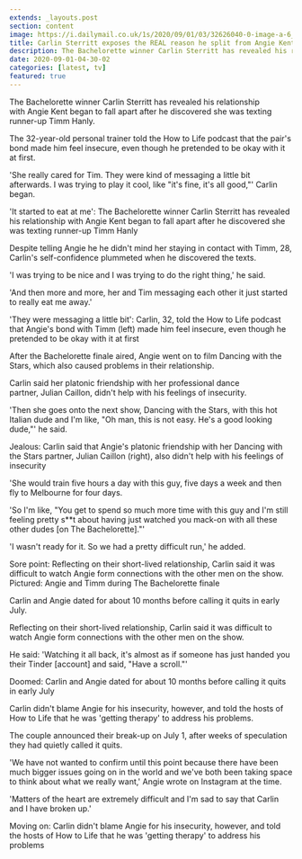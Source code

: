 ```yaml
---
extends: _layouts.post
section: content
image: https://i.dailymail.co.uk/1s/2020/09/01/03/32626040-0-image-a-6_1598928889796.jpg 
title: Carlin Sterritt exposes the REAL reason he split from Angie Kent 
description: The Bachelorette winner Carlin Sterritt has revealed his relationship with Angie Kent began to fall apart after he discovered she was texting runner-up Timm Hanly. 
date: 2020-09-01-04-30-02 
categories: [latest, tv] 
featured: true 
--- 
```

The Bachelorette winner Carlin Sterritt has revealed his relationship with Angie Kent began to fall apart after he discovered she was texting runner-up Timm Hanly.

The 32-year-old personal trainer told the How to Life podcast that the pair's bond made him feel insecure, even though he pretended to be okay with it at first.

'She really cared for Tim. They were kind of messaging a little bit afterwards. I was trying to play it cool, like "it's fine, it's all good,"' Carlin began.

'It started to eat at me': The Bachelorette winner Carlin Sterritt has revealed his relationship with Angie Kent began to fall apart after he discovered she was texting runner-up Timm Hanly

Despite telling Angie he he didn't mind her staying in contact with Timm, 28, Carlin's self-confidence plummeted when he discovered the texts. 

'I was trying to be nice and I was trying to do the right thing,' he said.

'And then more and more, her and Tim messaging each other it just started to really eat me away.'

'They were messaging a little bit': Carlin, 32, told the How to Life podcast that Angie's bond with Timm (left) made him feel insecure, even though he pretended to be okay with it at first

After the Bachelorette finale aired, Angie went on to film Dancing with the Stars, which also caused problems in their relationship.

Carlin said her platonic friendship with her professional dance partner, Julian Caillon, didn't help with his feelings of insecurity. 

'Then she goes onto the next show, Dancing with the Stars, with this hot Italian dude and I'm like, "Oh man, this is not easy. He's a good looking dude,"' he said.   

Jealous: Carlin said that Angie's platonic friendship with her Dancing with the Stars partner, Julian Caillon (right), also didn't help with his feelings of insecurity

'She would train five hours a day with this guy, five days a week and then fly to Melbourne for four days.

'So I'm like, "You get to spend so much more time with this guy and I'm still feeling pretty s**t about having just watched you mack-on with all these other dudes [on The Bachelorette]."'

'I wasn't ready for it. So we had a pretty difficult run,' he added.

Sore point: Reflecting on their short-lived relationship, Carlin said it was difficult to watch Angie form connections with the other men on the show. Pictured: Angie and Timm during The Bachelorette finale

Carlin and Angie dated for about 10 months before calling it quits in early July.

Reflecting on their short-lived relationship, Carlin said it was difficult to watch Angie form connections with the other men on the show. 

He said: 'Watching it all back, it's almost as if someone has just handed you their Tinder [account] and said, "Have a scroll."' 

Doomed: Carlin and Angie dated for about 10 months before calling it quits in early July 

Carlin didn't blame Angie for his insecurity, however, and told the hosts of How to Life that he was 'getting therapy' to address his problems.

The couple announced their break-up on July 1, after weeks of speculation they had quietly called it quits.

'We have not wanted to confirm until this point because there have been much bigger issues going on in the world and we've both been taking space to think about what we really want,' Angie wrote on Instagram at the time.

'Matters of the heart are extremely difficult and I'm sad to say that Carlin and I have broken up.'

Moving on: Carlin didn't blame Angie for his insecurity, however, and told the hosts of How to Life that he was 'getting therapy' to address his problems


